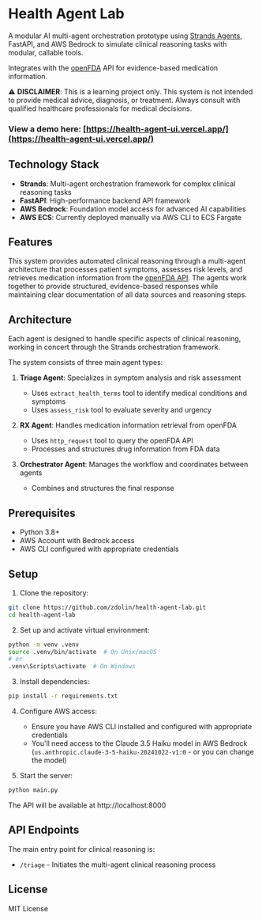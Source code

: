 # Health Agent Lab

A modular AI multi-agent orchestration prototype using [Strands Agents](https://strandsagents.com/latest/), FastAPI, and AWS Bedrock to simulate clinical reasoning tasks with modular, callable tools. 

Integrates with the [openFDA](https://open.fda.gov/) API for evidence-based medication information.

⚠️ **DISCLAIMER**: This is a learning project only. This system is not intended to provide medical advice, diagnosis, or treatment. Always consult with qualified healthcare professionals for medical decisions.

### View a demo here: [https://health-agent-ui.vercel.app/](https://health-agent-ui.vercel.app/)

## Technology Stack

- **Strands**: Multi-agent orchestration framework for complex clinical reasoning tasks
- **FastAPI**: High-performance backend API framework
- **AWS Bedrock**: Foundation model access for advanced AI capabilities
- **AWS ECS**: Currently deployed manually via AWS CLI to ECS Fargate

## Features

This system provides automated clinical reasoning through a multi-agent architecture that processes patient symptoms, assesses risk levels, and retrieves medication information from the [openFDA API](https://open.fda.gov/). The agents work together to provide structured, evidence-based responses while maintaining clear documentation of all data sources and reasoning steps.

## Architecture

Each agent is designed to handle specific aspects of clinical reasoning, working in concert through the Strands orchestration framework.

The system consists of three main agent types:
1. **Triage Agent**: Specializes in symptom analysis and risk assessment
   - Uses `extract_health_terms` tool to identify medical conditions and symptoms
   - Uses `assess_risk` tool to evaluate severity and urgency
   
2. **RX Agent**: Handles medication information retrieval from openFDA
   - Uses `http_request` tool to query the openFDA API
   - Processes and structures drug information from FDA data
   
3. **Orchestrator Agent**: Manages the workflow and coordinates between agents
   - Combines and structures the final response

## Prerequisites

- Python 3.8+
- AWS Account with Bedrock access
- AWS CLI configured with appropriate credentials

## Setup

1. Clone the repository:
```bash
git clone https://github.com/zdolin/health-agent-lab.git
cd health-agent-lab
```

2. Set up and activate virtual environment:
```bash
python -m venv .venv
source .venv/bin/activate  # On Unix/macOS
# or
.venv\Scripts\activate  # On Windows
```

3. Install dependencies:
```bash
pip install -r requirements.txt
```

4. Configure AWS access:
   - Ensure you have AWS CLI installed and configured with appropriate credentials
   - You'll need access to the Claude 3.5 Haiku model in AWS Bedrock (`us.anthropic.claude-3-5-haiku-20241022-v1:0` - or you can change the model)

5. Start the server:
```bash
python main.py
```

The API will be available at http://localhost:8000

## API Endpoints

The main entry point for clinical reasoning is:
- `/triage` - Initiates the multi-agent clinical reasoning process

## License

MIT License
